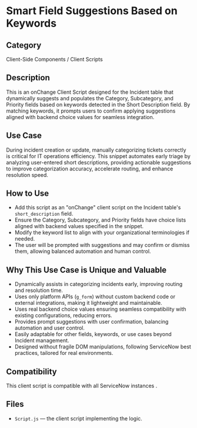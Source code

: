 # Smart Field Suggestions Based on Keywords

## Category
Client-Side Components / Client Scripts

## Description
This is an onChange Client Script designed for the Incident table that dynamically suggests and populates the Category, Subcategory, and Priority fields based on keywords detected in the Short Description field. By matching keywords, it prompts users to confirm applying suggestions aligned with backend choice values for seamless integration.

## Use Case
During incident creation or update, manually categorizing tickets correctly is critical for IT operations efficiency. This snippet automates early triage by analyzing user-entered short descriptions, providing actionable suggestions to improve categorization accuracy, accelerate routing, and enhance resolution speed.

## How to Use
- Add this script as an "onChange" client script on the Incident table's `short_description` field.
- Ensure the Category, Subcategory, and Priority fields have choice lists aligned with backend values specified in the snippet.
- Modify the keyword list to align with your organizational terminologies if needed.
- The user will be prompted with suggestions and may confirm or dismiss them, allowing balanced automation and human control.

## Why This Use Case is Unique and Valuable

- Dynamically assists in categorizing incidents early, improving routing and resolution time.
- Uses only platform APIs (`g_form`) without custom backend code or external integrations, making it lightweight and maintainable.
- Uses real backend choice values ensuring seamless compatibility with existing configurations, reducing errors.
- Provides prompt suggestions with user confirmation, balancing automation and user control.
- Easily adaptable for other fields, keywords, or use cases beyond Incident management.
- Designed without fragile DOM manipulations, following ServiceNow best practices, tailored for real environments.

## Compatibility
This client script is compatible with all ServiceNow instances .

## Files
- `Script.js` — the client script implementing the logic.
